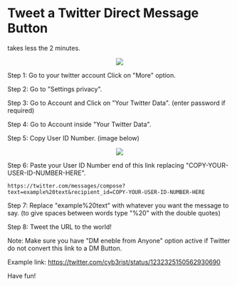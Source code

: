 # Tweet a Twitter Direct Message Button

takes less the 2 minutes.

<p align="center">
 <img src="![img01](https://user-images.githubusercontent.com/30123757/75264488-7b098380-5815-11ea-84ac-63f60920b018.jpg)">
</p>

Step 1: Go to your twitter account Click on "More" option.

Step 2: Go to "Settings privacy".

Step 3: Go to Account and Click on "Your Twitter Data". (enter password if required)

Step 4: Go to Account inside "Your Twitter Data".

Step 5: Copy User ID Number. (image below)

<p align="center">
<img src="https://user-images.githubusercontent.com/30123757/75266831-f0c31e80-5818-11ea-9b2c-fd701f301366.jpg">
</p>


Step 6: Paste your User ID Number end of this link replacing "COPY-YOUR-USER-ID-NUMBER-HERE".
```
https://twitter.com/messages/compose?text=example%20text&recipient_id=COPY-YOUR-USER-ID-NUMBER-HERE
```

Step 7: Replace "example%20text" with whatever you want the message to say. (to give spaces between words type "%20" with the double quotes)

Step 8: Tweet the URL to the world!

Note: Make sure you have "DM eneble from Anyone" option active if Twitter do not convert this link to a DM Button.

Example link: https://twitter.com/cyb3rist/status/1232325150562930690

Have fun!
